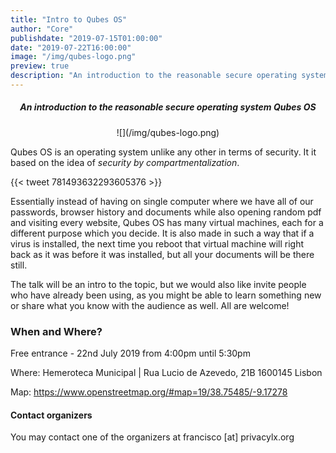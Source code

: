 ```yaml
---
title: "Intro to Qubes OS"
author: "Core"
publishdate: "2019-07-15T01:00:00"
date: "2019-07-22T16:00:00"
image: "/img/qubes-logo.png"
preview: true
description: "An introduction to the reasonable secure operating system Qubes OS. It uses virtual machines to separate the various domains of your life."
---
```


##### <center>**An introduction to the reasonable secure operating system Qubes OS**</center>

<center>![](/img/qubes-logo.png)</center>

Qubes OS is an operating system unlike any other in terms of security. It it based on the idea of *security by compartmentalization*.



{{< tweet 781493632293605376 >}}

Essentially instead of having on single computer where we have all of our passwords, browser history and documents while also opening random pdf and visiting every website,
Qubes OS has many virtual machines, each for a different purpose which you decide. It is also made in such a way that if a virus is installed,
the next time you reboot that virtual machine will right back as it was before it was installed, but all your documents will be there still.

The talk will be an intro to the topic, but we would also like invite people who have already been using, as you might be able to learn something new or share what you know with the audience as well. All are welcome!

### When and Where?

Free entrance - 22nd July 2019 from 4:00pm until 5:30pm

Where: Hemeroteca Municipal | Rua Lucio de Azevedo, 21B 1600145 Lisbon

Map: https://www.openstreetmap.org/#map=19/38.75485/-9.17278

#### Contact organizers
You may contact one of the organizers at francisco [at] privacylx.org
